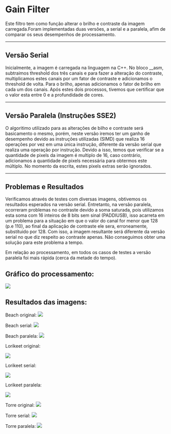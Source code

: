 # Gain Filter

Este filtro tem como função alterar o brilho e contraste da imagem carregada.Foram implementadas duas versões, a serial e a paralela, afim de comparar os seus desempenhos de processamento.

--------------------------------------------------------------
## Versão Serial

Inicialmente, a imagem é carregada na linguagem na C++. No bloco __asm, subtraimos threshold dos três canais e para fazer a alteração do contraste, multiplicamos estes canais por um fator de contraste e adicionamos o threshold de volta.
Para o brilho, apenas adicionamos o fator de brilho em cada um dos canais. Após estes dois processos, tivemos que certificar que o valor esta entre 0 e a profundidade de cores.

--------------------------------------------------------------

## Versão Paralela (Instruções SSE2)

O algoritimo utilizado para as alterações de bilho e contraste será basicamento o mesmo, porém, neste versão iremos ter um ganho de desempenho devido as instruções utilizadas (SIMD) que realiza 16 operações por vez em uma única instrução, diferente da versão serial que realiza uma operação por instrução. Devido a isso, temos que verificar se a quantidade de pixels da imagem é multiplo de 16, caso contrário, adicionamos a quantidade de pixels necessária para obtermos este múltiplo. No momento da escrita, estes pixels extras serão ignorados.

---------------------------------------------------------------

## Problemas e Resultados

Verificamos através de testes com diversas imagens, obtivemos os resultados esperados na versão serial. Entretanto, na versão paralela, ocorreram problemas no contraste devido a soma saturada, pois utilizamos esta soma com 16 inteiros de 8 bits sem sinal (PADDIUSB), isso acarreta em um problema para a situação em que o valor do canal for menor que 128 (p.e 110), ao final da aplicação de contraste ele sera, erroneamente, substítuido por 128. Com isso, a imagem resultante será diferente da versão serial no que diz respeito ao contraste apenas. Não conseguimos obter uma solução para este problema a tempo.

Em relação ao processamento, em todos os casos de testes a versão paralela foi mais rápida (cerca da metade do tempo).

## Gráfico do processamento:
![](http://imagizer.imageshack.us/v2/1280x1024q90/901/0gO5SV.png)

## Resultados das imagens:

Beach original:
![](http://imagizer.imageshack.us/v2/1280x1024q90/674/q5Bz59.jpg)


Beach serial:
![](http://imagizer.imageshack.us/v2/1280x1024q90/537/Qwrtaz.jpg)


Beach paralela:
![](http://imagizer.imageshack.us/v2/1280x1024q90/911/Q6Uu33.jpg)


Lorikeet original:

![](http://imagizer.imageshack.us/v2/1280x1024q90/661/U19CAY.jpg)


Lorikeet serial:

![](http://imagizer.imageshack.us/v2/1280x1024q90/540/STpfAv.jpg)


Lorikeet paralela:

![](http://imagizer.imageshack.us/v2/1280x1024q90/913/RP1cOk.jpg)


Torre original:
![](http://imagizer.imageshack.us/v2/1280x1024q90/674/qe5dGl.jpg)


Torre serial:
![](http://imagizer.imageshack.us/v2/1280x1024q90/911/HY1DhJ.jpg)


Torre paralela:
![](http://imagizer.imageshack.us/v2/1280x1024q90/905/lVSgZA.jpg)
